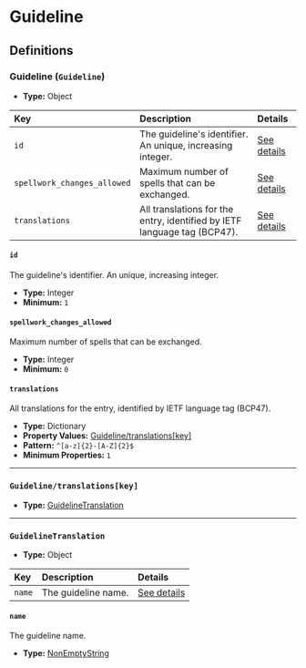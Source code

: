 # Guideline

## Definitions

### <a name="Guideline"></a> Guideline (`Guideline`)

- **Type:** Object

Key | Description | Details
:-- | :-- | :--
`id` | The guideline's identifier. An unique, increasing integer. | <a href="#Guideline/id">See details</a>
`spellwork_changes_allowed` | Maximum number of spells that can be exchanged. | <a href="#Guideline/spellwork_changes_allowed">See details</a>
`translations` | All translations for the entry, identified by IETF language tag (BCP47). | <a href="#Guideline/translations">See details</a>

#### <a name="Guideline/id"></a> `id`

The guideline's identifier. An unique, increasing integer.

- **Type:** Integer
- **Minimum:** `1`

#### <a name="Guideline/spellwork_changes_allowed"></a> `spellwork_changes_allowed`

Maximum number of spells that can be exchanged.

- **Type:** Integer
- **Minimum:** `0`

#### <a name="Guideline/translations"></a> `translations`

All translations for the entry, identified by IETF language tag (BCP47).

- **Type:** Dictionary
- **Property Values:** <a href="#Guideline/translations[key]">Guideline/translations[key]</a>
- **Pattern:** `^[a-z]{2}-[A-Z]{2}$`
- **Minimum Properties:** `1`

---

### <a name="Guideline/translations[key]"></a> `Guideline/translations[key]`

- **Type:** <a href="#GuidelineTranslation">GuidelineTranslation</a>

---

### <a name="GuidelineTranslation"></a> `GuidelineTranslation`

- **Type:** Object

Key | Description | Details
:-- | :-- | :--
`name` | The guideline name. | <a href="#GuidelineTranslation/name">See details</a>

#### <a name="GuidelineTranslation/name"></a> `name`

The guideline name.

- **Type:** <a href="./_NonEmptyString.md#NonEmptyString">NonEmptyString</a>
